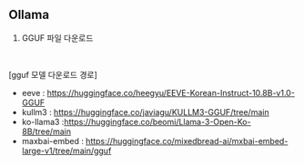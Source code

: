 ## Ollama 

1. GGUF 파일 다운로드

<br>

[gguf 모델 다운로드 경로]
- eeve : https://huggingface.co/heegyu/EEVE-Korean-Instruct-10.8B-v1.0-GGUF
- kullm3 : https://huggingface.co/javiagu/KULLM3-GGUF/tree/main
- ko-llama3 :https://huggingface.co/beomi/Llama-3-Open-Ko-8B/tree/main
- maxbai-embed : https://huggingface.co/mixedbread-ai/mxbai-embed-large-v1/tree/main/gguf

